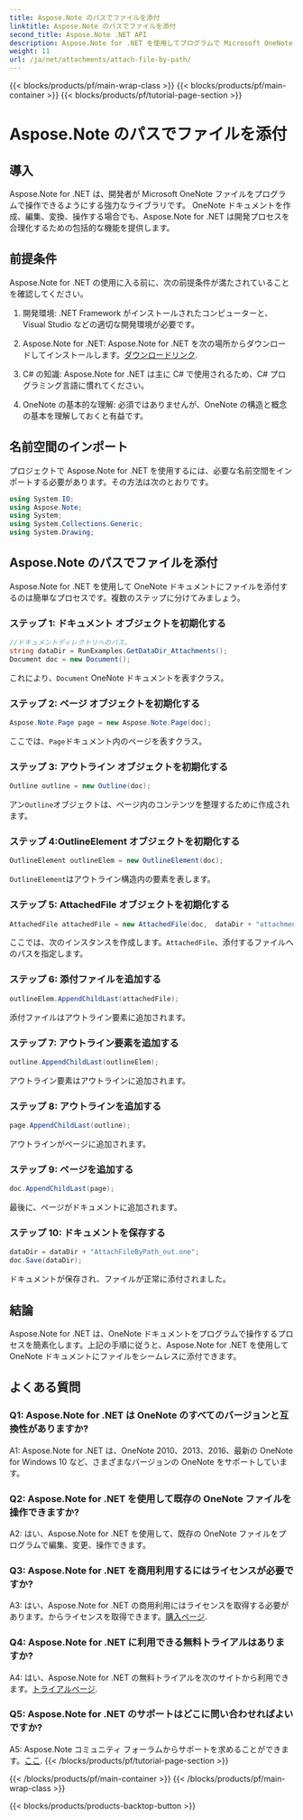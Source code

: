 ```yaml
---
title: Aspose.Note のパスでファイルを添付
linktitle: Aspose.Note のパスでファイルを添付
second_title: Aspose.Note .NET API
description: Aspose.Note for .NET を使用してプログラムで Microsoft OneNote ドキュメントにファイルを添付する方法を学びます。この包括的なチュートリアルを使用して、開発プロセスを簡素化します。
weight: 11
url: /ja/net/attachments/attach-file-by-path/
---
```


{{< blocks/products/pf/main-wrap-class >}}
{{< blocks/products/pf/main-container >}}
{{< blocks/products/pf/tutorial-page-section >}}

# Aspose.Note のパスでファイルを添付

## 導入

Aspose.Note for .NET は、開発者が Microsoft OneNote ファイルをプログラムで操作できるようにする強力なライブラリです。 OneNote ドキュメントを作成、編集、変換、操作する場合でも、Aspose.Note for .NET は開発プロセスを合理化するための包括的な機能を提供します。

## 前提条件

Aspose.Note for .NET の使用に入る前に、次の前提条件が満たされていることを確認してください。

1. 開発環境: .NET Framework がインストールされたコンピューターと、Visual Studio などの適切な開発環境が必要です。

2.  Aspose.Note for .NET: Aspose.Note for .NET を次の場所からダウンロードしてインストールします。[ダウンロードリンク](https://releases.aspose.com/note/net/).

3. C# の知識: Aspose.Note for .NET は主に C# で使用されるため、C# プログラミング言語に慣れてください。

4. OneNote の基本的な理解: 必須ではありませんが、OneNote の構造と概念の基本を理解しておくと有益です。

## 名前空間のインポート

プロジェクトで Aspose.Note for .NET を使用するには、必要な名前空間をインポートする必要があります。その方法は次のとおりです。

```csharp
using System.IO;
using Aspose.Note;
using System;
using System.Collections.Generic;
using System.Drawing;
```

## Aspose.Note のパスでファイルを添付

Aspose.Note for .NET を使用して OneNote ドキュメントにファイルを添付するのは簡単なプロセスです。複数のステップに分けてみましょう。

### ステップ 1: ドキュメント オブジェクトを初期化する

```csharp
//ドキュメントディレクトリへのパス。
string dataDir = RunExamples.GetDataDir_Attachments();
Document doc = new Document();
```

これにより、`Document` OneNote ドキュメントを表すクラス。

### ステップ 2: ページ オブジェクトを初期化する

```csharp
Aspose.Note.Page page = new Aspose.Note.Page(doc);
```

ここでは、`Page`ドキュメント内のページを表すクラス。

### ステップ 3: アウトライン オブジェクトを初期化する

```csharp
Outline outline = new Outline(doc);
```

アン`Outline`オブジェクトは、ページ内のコンテンツを整理するために作成されます。

### ステップ 4:OutlineElement オブジェクトを初期化する

```csharp
OutlineElement outlineElem = new OutlineElement(doc);
```

`OutlineElement`はアウトライン構造内の要素を表します。

### ステップ 5: AttachedFile オブジェクトを初期化する

```csharp
AttachedFile attachedFile = new AttachedFile(doc,  dataDir + "attachment.txt");
```

ここでは、次のインスタンスを作成します。`AttachedFile`、添付するファイルへのパスを指定します。

### ステップ 6: 添付ファイルを追加する

```csharp
outlineElem.AppendChildLast(attachedFile);
```

添付ファイルはアウトライン要素に追加されます。

### ステップ 7: アウトライン要素を追加する

```csharp
outline.AppendChildLast(outlineElem);
```

アウトライン要素はアウトラインに追加されます。

### ステップ 8: アウトラインを追加する

```csharp
page.AppendChildLast(outline);
```

アウトラインがページに追加されます。

### ステップ 9: ページを追加する

```csharp
doc.AppendChildLast(page);
```

最後に、ページがドキュメントに追加されます。

### ステップ 10: ドキュメントを保存する

```csharp
dataDir = dataDir + "AttachFileByPath_out.one";
doc.Save(dataDir);
```

ドキュメントが保存され、ファイルが正常に添付されました。

## 結論

Aspose.Note for .NET は、OneNote ドキュメントをプログラムで操作するプロセスを簡素化します。上記の手順に従うと、Aspose.Note for .NET を使用して OneNote ドキュメントにファイルをシームレスに添付できます。

## よくある質問

### Q1: Aspose.Note for .NET は OneNote のすべてのバージョンと互換性がありますか?

A1: Aspose.Note for .NET は、OneNote 2010、2013、2016、最新の OneNote for Windows 10 など、さまざまなバージョンの OneNote をサポートしています。

### Q2: Aspose.Note for .NET を使用して既存の OneNote ファイルを操作できますか?

A2: はい、Aspose.Note for .NET を使用して、既存の OneNote ファイルをプログラムで編集、変更、操作できます。

### Q3: Aspose.Note for .NET を商用利用するにはライセンスが必要ですか?

A3: はい、Aspose.Note for .NET の商用利用にはライセンスを取得する必要があります。からライセンスを取得できます。[購入ページ](https://purchase.aspose.com/buy).

### Q4: Aspose.Note for .NET に利用できる無料トライアルはありますか?

 A4: はい、Aspose.Note for .NET の無料トライアルを次のサイトから利用できます。[トライアルページ](https://releases.aspose.com/).

### Q5: Aspose.Note for .NET のサポートはどこに問い合わせればよいですか?

 A5: Aspose.Note コミュニティ フォーラムからサポートを求めることができます。[ここ](https://forum.aspose.com/c/note/28).
{{< /blocks/products/pf/tutorial-page-section >}}

{{< /blocks/products/pf/main-container >}}
{{< /blocks/products/pf/main-wrap-class >}}

{{< blocks/products/products-backtop-button >}}
